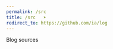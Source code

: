 ```yaml
---
permalink: /src
title: /src   ➤
redirect_to: https://github.com/ia/log
---
```



<!-- this is the magic line to make favicon work for posts because otherwise the modern web would be too simple & easy if we could just set favicon=path globally, right? -->
<link rel="shortcut icon" type="image/x-icon" href="{{ site.base_url }}{% link /assets/images/cli.ico %}?">


Blog sources

